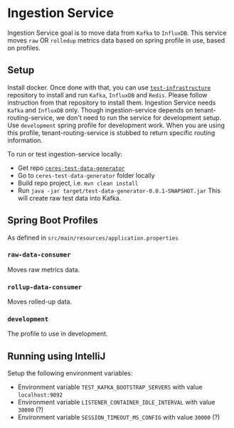 # Ingestion Service
Ingestion Service goal is to move data from `Kafka` to `InfluxDB`. This service moves `raw` OR `rolledup` metrics data based on spring profile in use, based on profiles.

## Setup
Install docker. Once done with that, you can use [`test-infrastructure`](https://github.com/racker/ceres-test-infrastructure) repository to install and run `Kafka`, `InfluxDB` and `Redis`. Please follow instruction from that repository to install them. Ingestion Service needs `Kafka` and `InfluxDB` only. Though ingestion-service depends on tenant-routing-service, we don't need to run the service for development setup. Use `development` spring profile for development work. When you are using this profile, tenant-routing-service is stubbed to return specific routing information.

To run or test ingestion-service locally:

- Get repo [`ceres-test-data-generator`](https://github.com/racker/ceres-test-data-generator)
- Go to `ceres-test-data-generator` folder locally
- Build repo project, i.e. `mvn clean install`  
- Run `java -jar target/test-data-generator-0.0.1-SNAPSHOT.jar` This will create raw test data into Kafka.
  
## Spring Boot Profiles
As defined in `src/main/resources/application.properties`

### `raw-data-consumer`
Moves raw metrics data.

### `rollup-data-consumer`
Moves rolled-up data.

### `development`
The profile to use in development.
  
## Running using IntelliJ
Setup the following environment variables:

  - Environment variable `TEST_KAFKA_BOOTSTRAP_SERVERS` with value `localhost:9092`
  - Environment variable `LISTENER_CONTAINER_IDLE_INTERVAL` with value `30000` (?)
  - Environment variable `SESSION_TIMEOUT_MS_CONFIG` with value `30000` (?)

